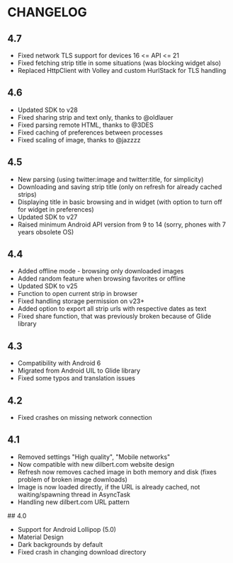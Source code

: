 # CHANGELOG

## 4.7

  - Fixed network TLS support for devices 16 <= API <= 21
  - Fixed fetching strip title in some situations (was blocking widget also)
  - Replaced HttpClient with Volley and custom HurlStack for TLS handling

## 4.6

  - Updated SDK to v28
  - Fixed sharing strip and text only, thanks to @oldlauer
  - Fixed parsing remote HTML, thanks to @3DES
  - Fixed caching of preferences between processes
  - Fixed scaling of image, thanks to @jazzzz

## 4.5

  - New parsing (using twitter:image and twitter:title, for simplicity)
  - Downloading and saving strip title (only on refresh for already cached strips)
  - Displaying title in basic browsing and in widget (with option to turn off for widget in preferences)
  - Updated SDK to v27
  - Raised minimum Android API version from 9 to 14 (sorry, phones with 7 years obsolete OS)

## 4.4

  - Added offline mode - browsing only downloaded images
  - Added random feature when browsing favorites or offline
  - Updated SDK to v25
  - Function to open current strip in browser
  - Fixed handling storage permission on v23+
  - Added option to export all strip urls with respective dates as text
  - Fixed share function, that was previously broken because of Glide library

## 4.3

  - Compatibility with Android 6
  - Migrated from Android UIL to Glide library
  - Fixed some typos and translation issues

## 4.2

  - Fixed crashes on missing network connection

## 4.1

  - Removed settings "High quality", "Mobile networks"
  - Now compatible with new dilbert.com website design
  - Refresh now removes cached image in both memory and disk (fixes problem of broken image downloads)
  - Image is now loaded directly, if the URL is already cached, not waiting/spawning thread in AsyncTask
  - Handling new dilbert.com URL pattern

## 4.0

  - Support for Android Lollipop (5.0)
  - Material Design
  - Dark backgrounds by default
  - Fixed crash in changing download directory
